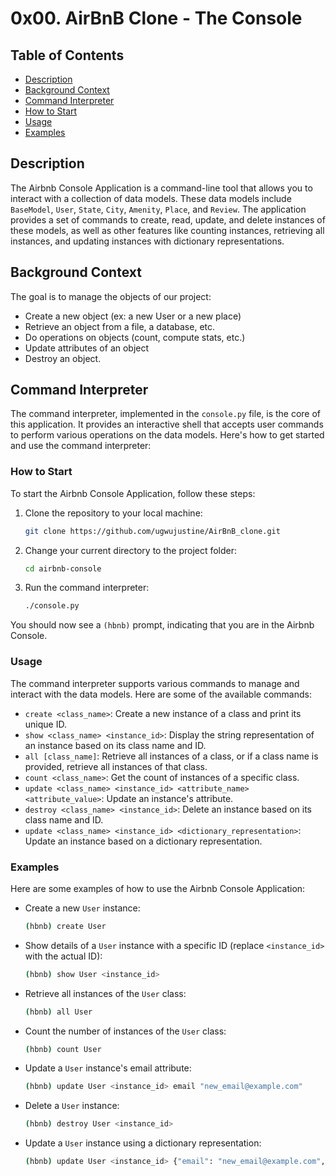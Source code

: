 # 0x00. AirBnB Clone - The Console

## Table of Contents
- [Description](#description)
- [Background Context](#background-context)
- [Command Interpreter](#command-interpreter)
- [How to Start](#how-to-start)
- [Usage](#usage)
- [Examples](#examples)

## Description

The Airbnb Console Application is a command-line tool that allows you to interact with a collection of data models. These data models include `BaseModel`, `User`, `State`, `City`, `Amenity`, `Place`, and `Review`. The application provides a set of commands to create, read, update, and delete instances of these models, as well as other features like counting instances, retrieving all instances, and updating instances with dictionary representations.

## Background Context

The goal is to manage the objects of our project:
- Create a new object (ex: a new User or a new place)
- Retrieve an object from a file, a database, etc.
- Do operations on objects (count, compute stats, etc.)
- Update attributes of an object
- Destroy an object.

## Command Interpreter

The command interpreter, implemented in the `console.py` file, is the core of this application. It provides an interactive shell that accepts user commands to perform various operations on the data models. Here's how to get started and use the command interpreter:

### How to Start

To start the Airbnb Console Application, follow these steps:

1. Clone the repository to your local machine:
   ```bash
   git clone https://github.com/ugwujustine/AirBnB_clone.git
   ```

2. Change your current directory to the project folder:
   ```bash
   cd airbnb-console
   ```

3. Run the command interpreter:
   ```bash
   ./console.py
   ```

You should now see a `(hbnb)` prompt, indicating that you are in the Airbnb Console.

### Usage

The command interpreter supports various commands to manage and interact with the data models. Here are some of the available commands:

- `create <class_name>`: Create a new instance of a class and print its unique ID.
- `show <class_name> <instance_id>`: Display the string representation of an instance based on its class name and ID.
- `all [class_name]`: Retrieve all instances of a class, or if a class name is provided, retrieve all instances of that class.
- `count <class_name>`: Get the count of instances of a specific class.
- `update <class_name> <instance_id> <attribute_name> <attribute_value>`: Update an instance's attribute.
- `destroy <class_name> <instance_id>`: Delete an instance based on its class name and ID.
- `update <class_name> <instance_id> <dictionary_representation>`: Update an instance based on a dictionary representation.

### Examples

Here are some examples of how to use the Airbnb Console Application:

- Create a new `User` instance:
  ```bash
  (hbnb) create User
  ```

- Show details of a `User` instance with a specific ID (replace `<instance_id>` with the actual ID):
  ```bash
  (hbnb) show User <instance_id>
  ```

- Retrieve all instances of the `User` class:
  ```bash
  (hbnb) all User
  ```

- Count the number of instances of the `User` class:
  ```bash
  (hbnb) count User
  ```

- Update a `User` instance's email attribute:
  ```bash
  (hbnb) update User <instance_id> email "new_email@example.com"
  ```

- Delete a `User` instance:
  ```bash
  (hbnb) destroy User <instance_id>
  ```

- Update a `User` instance using a dictionary representation:
  ```bash
  (hbnb) update User <instance_id> {"email": "new_email@example.com", "first_name": "Gift"}
  ```